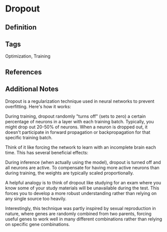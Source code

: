 
# Dropout

## Definition


## Tags
Optimization, Training

## References
<References to original research paper doi>

## Additional Notes
Dropout is a regularization technique used in neural networks to prevent overfitting. Here's how it works:

During training, dropout randomly "turns off" (sets to zero) a certain percentage of neurons in a layer with each training batch. Typically, you might drop out 20-50% of neurons. When a neuron is dropped out, it doesn't participate in forward propagation or backpropagation for that specific training batch.

Think of it like forcing the network to learn with an incomplete brain each time. This has several beneficial effects:

During inference (when actually using the model), dropout is turned off and all neurons are active. To compensate for having more active neurons than during training, the weights are typically scaled proportionally.

A helpful analogy is to think of dropout like studying for an exam where you know some of your study materials will be unavailable during the test. This forces you to develop a more robust understanding rather than relying on any single source too heavily.

Interestingly, this technique was partly inspired by sexual reproduction in nature, where genes are randomly combined from two parents, forcing useful genes to work well in many different combinations rather than relying on specific gene combinations.

